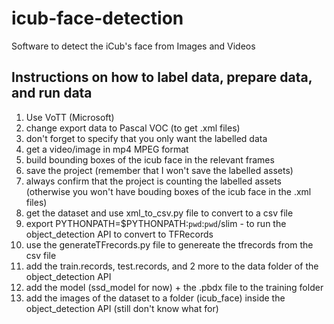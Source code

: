 # icub-face-detection
Software to detect the iCub's face from Images and Videos

## Instructions on how to label data, prepare data, and run data

1. Use VoTT (Microsoft)
2. change export data to Pascal VOC (to get .xml files)
3. don't forget to specify that you only want the labelled data
4. get a video/image in mp4 MPEG format
5. build bounding boxes of the icub face in the relevant frames
6. save the project (remember that I won't save the labelled assets)
7. always confirm that the project is counting the labelled assets (otherwise you won't have bouding boxes of the icub face in the .xml files)
8. get the dataset and use xml_to_csv.py file to convert to a csv file
9. export PYTHONPATH=$PYTHONPATH:`pwd`:`pwd`/slim - to run the object_detection API to convert to TFRecords
10. use the generateTFrecords.py file to genereate the tfrecords from the csv file
11. add the train.records, test.records, and 2 more to the data folder of the object_detection API
12. add the model (ssd_model for now) + the .pbdx file to the training folder
13. add the images of the dataset to a folder (icub_face) inside the object_detection API (still don't know what for)



